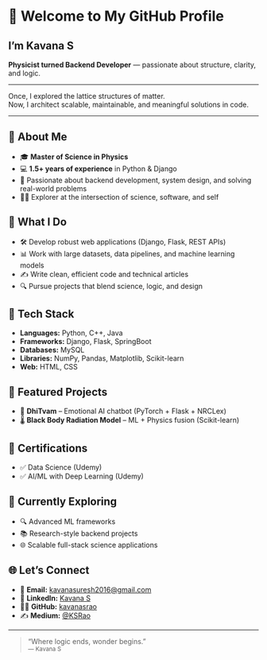 
# 👋 Welcome to My GitHub Profile

## I’m Kavana S  
**Physicist turned Backend Developer** — passionate about structure, clarity, and logic.

---

Once, I explored the lattice structures of matter.  
Now, I architect scalable, maintainable, and meaningful solutions in code.

---

## 💼 About Me

- 🎓 **Master of Science in Physics**
- 💻 **1.5+ years of experience** in Python & Django
- 🧠 Passionate about backend development, system design, and solving real-world problems
- 🧘‍♀️ Explorer at the intersection of science, software, and self

## 🚀 What I Do

- 🛠️ Develop robust web applications (Django, Flask, REST APIs)
- 📊 Work with large datasets, data pipelines, and machine learning models
- ✍️ Write clean, efficient code and technical articles
- 🔍 Pursue projects that blend science, logic, and design

## 🧰 Tech Stack

- **Languages:** Python, C++, Java  
- **Frameworks:** Django, Flask, SpringBoot  
- **Databases:** MySQL  
- **Libraries:** NumPy, Pandas, Matplotlib, Scikit-learn  
- **Web:** HTML, CSS

## 🔬 Featured Projects

- 🤖 **DhiTvam** – Emotional AI chatbot (PyTorch + Flask + NRCLex)
- 🌡️ **Black Body Radiation Model** – ML + Physics fusion (Scikit-learn)

## 📜 Certifications

- ✅ Data Science (Udemy)
- ✅ AI/ML with Deep Learning (Udemy)

## 🌱 Currently Exploring

- 🔍 Advanced ML frameworks
- 📚 Research-style backend projects
- 🌐 Scalable full-stack science applications

## 🌐 Let’s Connect

- 📧 **Email:** kavanasuresh2016@gmail.com
- 💼 **LinkedIn:** [Kavana S](https://www.linkedin.com/public-profile/settings?trk=d_flagship3_profile_self_view_public_profile)
- 🧑‍💻 **GitHub:** [kavanasrao](https://github.com/kavanasrao)
- ✍️ **Medium:** [@KSRao](#) <!-- Add your Medium URL here -->

---

> “Where logic ends, wonder begins.”  
> <sub>— Kavana S</sub>

